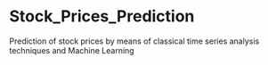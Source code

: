 # Stock_Prices_Prediction
Prediction of stock prices by means of classical time series analysis techniques and Machine Learning
